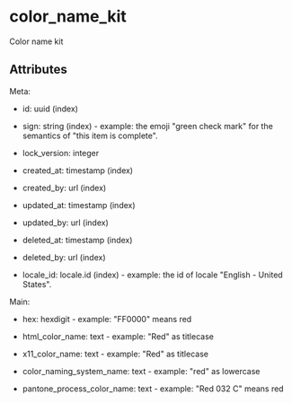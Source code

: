 # color_name_kit

Color name kit


## Attributes

Meta:

  * id: uuid (index)

  * sign: string (index) - example: the emoji "green check mark" for the semantics of "this item is complete".

  * lock_version: integer

  * created_at: timestamp (index)

  * created_by: url (index)

  * updated_at: timestamp (index)

  * updated_by: url (index)

  * deleted_at: timestamp (index)

  * deleted_by: url (index)

  * locale_id: locale.id (index) - example: the id of locale "English - United States".

Main:

  * hex: hexdigit - example: "FF0000" means red

  * html_color_name: text - example: "Red" as titlecase

  * x11_color_name: text - example: "Red" as titlecase

  * color_naming_system_name: text - example: "red" as lowercase

  * pantone_process_color_name: text - example: "Red 032 C" means red


